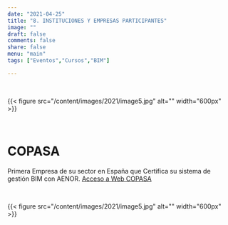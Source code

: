 ```yaml
---
date: "2021-04-25"
title: "8. INSTITUCIONES Y EMPRESAS PARTICIPANTES"
image: ""
draft: false
comments: false
share: false
menu: "main"
tags: ["Eventos","Cursos","BIM"]

---
```


&nbsp;

{{< figure src="/content/images/2021/image5.jpg" alt="" width="600px" >}}

&nbsp;

# COPASA
Primera Empresa de su sector en España que Certifica su sistema de gestión BIM con AENOR.
[Acceso a Web COPASA](http://www.copasagroup.com/es/inicio/)

&nbsp;

{{< figure src="/content/images/2021/image5.jpg" alt="" width="600px" >}}

&nbsp;

